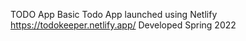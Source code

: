 TODO App
Basic Todo App launched using Netlify
https://todokeeper.netlify.app/
Developed Spring 2022
